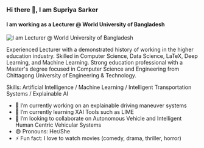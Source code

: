 ### Hi there 👋, I am Supriya Sarker
#### I am working as a Lecturer @ World University of Bangladesh
![I am Lecturer @ World University of Bangladesh](https://assets3.thrillist.com/v1/image/1764933/1200x630/flatten;crop_down;webp=auto;jpeg_quality=70)

Experienced Lecturer with a demonstrated history of working in the higher education industry. Skilled in Computer Science, Data Science, LaTeX, Deep Learning, and Machine Learning. Strong education professional with a Master's degree focused in Computer Science and Engineering from Chittagong University of Engineering & Technology. 

Skills: Artificial Intelligence / Machine Learning / Intelligent Transportation Systems / Explainable AI

- 🔭 I’m currently working on an explainable driving maneuver systems 
- 🌱 I’m currently learning XAI Tools such as LIME 
- 👯 I’m looking to collaborate on Autonomous Vehicle and Intelligent Human Centric Vehicular Systems 
- 😄 Pronouns: Her/She 
- ⚡ Fun fact: I love to watch movies (comedy, drama, thriller, horror) 
